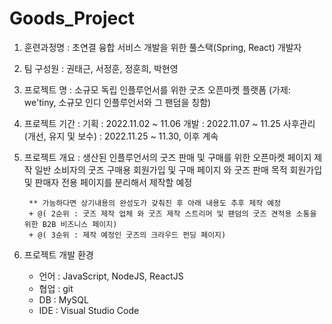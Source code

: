 # Goods_Project

1. 훈련과정명 : 초연결 융합 서비스 개발을 위한 풀스택(Spring, React) 개발자

2. 팀 구성원 : 권태근, 서정훈, 정훈희, 박현영
 
3. 프로젝트 명 : 소규모 독립 인플루언서를 위한 굿즈 오픈마켓 플랫폼 (가제: we'tiny, 소규모 인디 인플루언서와 그 팬덤을 칭함)

4. 프로젝트 기간 : 
		기획 : 2022.11.02 ~ 11.06
		개발 : 2022.11.07 ~ 11.25
		사후관리(개선, 유지 및 보수) : 2022.11.25 ~ 11.30, 이후 계속 

5. 프로젝트 개요 : 
		  생산된 인플루언서의 굿즈 판매 및 구매를 위한 오픈마켓 페이지 제작
			일반 소비자의 굿즈 구매용 회원가입 및 구매 페이지 와
			 굿즈 판매 목적 회원가입 및 판매자 전용 페이지를 분리해서 제작할 예정

		** 가능하다면 상기내용의 완성도가 갖춰진 후 아래 내용도 추후 제작 예정
		+ @( 2순위 : 굿즈 제작 업체 와 굿즈 제작 스트리머 및 팬덤의 굿즈 견적용 소통을 위한 B2B 비즈니스 페이지)
		+ @( 3순위 : 제작 예정인 굿즈의 크라우드 펀딩 페이지)


6. 프로젝트 개발 환경
    - 언어 : JavaScript, NodeJS, ReactJS
    - 협업 : git
    - DB : MySQL
    - IDE : Visual Studio Code
